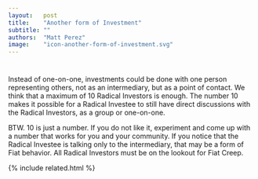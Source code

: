 ```yaml
---
layout:   post
title:    "Another form of Investment"
subtitle: ""
authors:  "Matt Perez"
image:    "icon-another-form-of-investment.svg"
---
```


<div style='display:none; '>
 <p>There are many forms of investments that we had not thought of. Jose just came up with another..</p>
</div>

<h1></h1>
 <p>Instead of one-on-one, investments could be done with one person representing others, not as an intermediary, but as a point of contact. We think that a maximum of 10 Radical Investors is enough. The number 10 makes it possible for a Radical Investee to still have direct discussions with the Radical Investors, as a group or one-on-one.</p>
 <p>BTW. 10 is just a number. If you do not like it, experiment and come up with a number that works for you and your community. If you notice that the Radical Investee is talking only to the intermediary, that may be a form of Fiat behavior. All Radical Investors must be on the lookout for Fiat Creep.</p>

{% include related.html %}